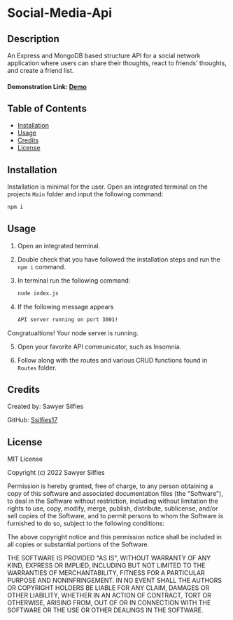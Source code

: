 # Social-Media-Api

## Description 

An Express and MongoDB based structure API for a social network application where users can share their thoughts, react to friends’ thoughts, and create a friend list.

#### Demonstration Link: [Demo]()


## Table of Contents

- [Installation](#installation)
- [Usage](#usage)
- [Credits](#credits)
- [License](#license)

## Installation 

Installation is minimal for the user. Open an integrated terminal on the projects `Main` folder and input the following command:

```bash
npm i
```

## Usage

1. Open an integrated terminal.

2. Double check that you have followed the installation steps and run the `npm i` command. 

3. In terminal run the following command:

    ```bash
    node index.js
    ```

4. If the following message appears 

    ```bash
    API server running on port 3001!
    ```
Congratualtions! Your node server is running.

5. Open your favorite API communicator, such as Insomnia.

6. Follow along with the routes and various CRUD functions found in `Routes` folder.

## Credits

Created by: Sawyer Silfies

GitHub: [Ssilfies17](https://github.com/ssilfies17)

## License

MIT License

Copyright (c) 2022 Sawyer Silfies

Permission is hereby granted, free of charge, to any person obtaining a copy
of this software and associated documentation files (the "Software"), to deal
in the Software without restriction, including without limitation the rights
to use, copy, modify, merge, publish, distribute, sublicense, and/or sell
copies of the Software, and to permit persons to whom the Software is
furnished to do so, subject to the following conditions:

The above copyright notice and this permission notice shall be included in all
copies or substantial portions of the Software.

THE SOFTWARE IS PROVIDED "AS IS", WITHOUT WARRANTY OF ANY KIND, EXPRESS OR
IMPLIED, INCLUDING BUT NOT LIMITED TO THE WARRANTIES OF MERCHANTABILITY,
FITNESS FOR A PARTICULAR PURPOSE AND NONINFRINGEMENT. IN NO EVENT SHALL THE
AUTHORS OR COPYRIGHT HOLDERS BE LIABLE FOR ANY CLAIM, DAMAGES OR OTHER
LIABILITY, WHETHER IN AN ACTION OF CONTRACT, TORT OR OTHERWISE, ARISING FROM,
OUT OF OR IN CONNECTION WITH THE SOFTWARE OR THE USE OR OTHER DEALINGS IN THE
SOFTWARE.
